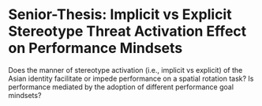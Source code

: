 # Senior-Thesis: Implicit vs Explicit Stereotype Threat Activation Effect on Performance Mindsets

Does the manner of stereotype activation (i.e., implicit vs explicit) of the Asian identity facilitate or impede performance on a spatial rotation task? Is performance mediated by the adoption of different performance goal mindsets? 
